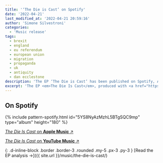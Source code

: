 ```yaml
---
title: '‘The Die is Cast’ on Spotify'
date: '2022-04-21'
last_modified_at: '2022-04-21 20:59:16'
author: 'Simone Silvestroni'
categories: 
  - 'Music release'
tags:
  - brexit  
  - england
  - eu referendum
  - european union
  - migration
  - propaganda
  - uk
  - antiquity
  - dan ecclestone
description: 'The EP ‘The Die is Cast’ has been published on Spotify, Apple Music and YouTube Music today. Introducing the topics of my next concept album.'
excerpt: 'The EP <em>The Die Is Cast</em>, produced with <a href="https://minutestomidnight.co.uk/blog/tag/antiquity/">Antiquity</a> and published last year on Bandcamp, is also on Spotify, Apple Music and YouTube Music.'
---
```

## On Spotify

{% include pattern-spotify.html id="5YS8NyAzMzhL5BTgSQC9mp" type="album" height="180" %}

[_The Die Is Cast_ on **Apple Music** ↗︎](https://music.apple.com/us/album/the-die-is-cast-remix-feat-dan-ecclestone-single/1616149104)

[_The Die Is Cast_ on **YouTube Music** ↗︎](https://music.youtube.com/playlist?list=OLAK5uy_kCnefBUZzTLzVdXRUSXYZfxYwQgkd7hG8&feature=share)

{: .d-inline-block .border .border-3 .rounded .my-5 .px-3 .py-3 }
[Read the EP analysis →]({{ site.url }}/music/the-die-is-cast/)